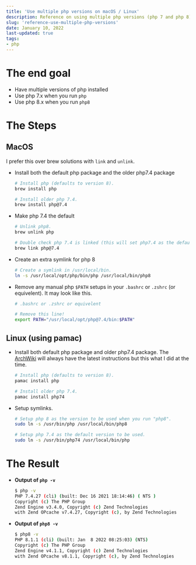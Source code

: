 ```yaml
---
title: 'Use multiple php versions on macOS / Linux'
description: Reference on using multiple php versions (php 7 and php 8). macOS and Manjaro / Arch Linux.
slug: 'reference-use-multiple-php-versions'
date: January 10, 2022
last-updated: true
tags:
- php
---
```


# The end goal
- Have multiple versions of php installed
- Use php 7.x when you run `php`
- Use php 8.x when you run `php8`


# The Steps
## MacOS
I prefer this over brew solutions with `link` and `unlink`.

- Install both the default php package and the older php7.4 package
    ```bash
    # Install php (defaults to version 8).
    brew install php

    # Install older php 7.4.
    brew install php@7.4
    ```
- Make php 7.4 the default
    ```bash
    # Unlink php8.
    brew unlink php

    # Double check php 7.4 is linked (this will set php7.4 as the default)
    brew link php@7.4
    ```
- Create an extra symlink for php 8
    ```bash
    # Create a symlink in /usr/local/bin.
    ln -s /usr/local/opt/php/bin/php /usr/local/bin/php8
    ```
- Remove any manual php `$PATH` setups in your `.bashrc` or `.zshrc` (or equivelent). It may look like this.
    ```bash
    # .bashrc or .zshrc or equivelent

    # Remove this line!
    export PATH="/usr/local/opt/php@7.4/bin:$PATH"
    ```


## Linux (using pamac)
- Install both default php package and older php7.4 package. The [ArchWiki](https://wiki.archlinux.org/index.php/PHP) will always have the latest instructions but this what I did at the time.
    ```bash
    # Install php (defaults to version 8).
    pamac install php

    # Install older php 7.4.
    pamac install php74
    ```
- Setup symlinks.
    ```bash
    # Setup php 8 as the version to be used when you run "php8".
    sudo ln -s /usr/bin/php /usr/local/bin/php8

    # Setup php 7.4 as the default version to be used.
    sudo ln -s /usr/bin/php74 /usr/local/bin/php
    ```

# The Result
- **Output of `php -v`**
    ```bash
    $ php -v
    PHP 7.4.27 (cli) (built: Dec 16 2021 18:14:46) ( NTS )
    Copyright (c) The PHP Group
    Zend Engine v3.4.0, Copyright (c) Zend Technologies
    with Zend OPcache v7.4.27, Copyright (c), by Zend Technologies
    ```

- **Output of `php8 -v`**
    ```bash
    $ php8 -v
    PHP 8.1.1 (cli) (built: Jan  8 2022 08:25:03) (NTS)
    Copyright (c) The PHP Group
    Zend Engine v4.1.1, Copyright (c) Zend Technologies
    with Zend OPcache v8.1.1, Copyright (c), by Zend Technologies
    ```
